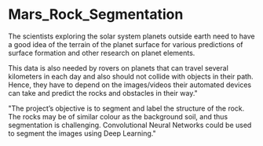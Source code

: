 # Mars_Rock_Segmentation
The scientists exploring the solar system planets outside earth need to have a good idea of the terrain of the planet surface for various predictions of surface formation and other research on planet elements. 

This data is also needed by rovers on planets that can travel several kilometers in each day and also should not collide with objects in their path. Hence, they have to depend on the images/videos their automated devices can take and predict the rocks and obstacles in their way."

"The project’s objective is to segment and label the structure of the rock. The rocks may be of similar colour as the background soil, and thus segmentation is challenging. Convolutional Neural Networks could be used to segment the images using Deep Learning."

